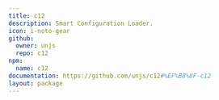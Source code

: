 ```yaml
---
title: c12
description: Smart Configuration Loader.
icon: i-noto-gear
github:
  owner: unjs
  repo: c12
npm:
  name: c12
documentation: https://github.com/unjs/c12#%EF%B8%8F-c12
layout: package
---
```

